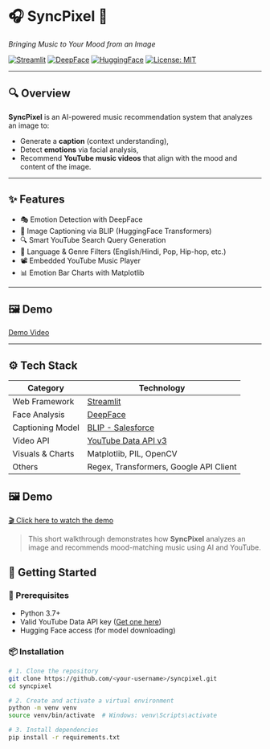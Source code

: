 # 🎧 SyncPixel 📸  
*Bringing Music to Your Mood from an Image*

[![Streamlit](https://img.shields.io/badge/Built%20with-Streamlit-FF4B4B?logo=streamlit&logoColor=white)](https://streamlit.io/)
[![DeepFace](https://img.shields.io/badge/Face%20Analysis-DeepFace-blue)](https://github.com/serengil/deepface)
[![HuggingFace](https://img.shields.io/badge/Image%20Captioning-BLIP-yellow)](https://huggingface.co/Salesforce/blip-image-captioning-base)
[![License: MIT](https://img.shields.io/badge/License-MIT-green.svg)](https://opensource.org/licenses/MIT)

---

## 🔍 Overview

**SyncPixel** is an AI-powered music recommendation system that analyzes an image to:
- Generate a **caption** (context understanding),
- Detect **emotions** via facial analysis,
- Recommend **YouTube music videos** that align with the mood and content of the image.

---

## ✨ Features

- 🎭 Emotion Detection with DeepFace
- 🧠 Image Captioning via BLIP (HuggingFace Transformers)
- 🔍 Smart YouTube Search Query Generation
- 🎵 Language & Genre Filters (English/Hindi, Pop, Hip-hop, etc.)
- 📽️ Embedded YouTube Music Player
- 📊 Emotion Bar Charts with Matplotlib

---

## 🖼️ Demo

[Demo Video](https://drive.google.com/file/d/1j-qdDOC5wKPt-4-1PcBROixS_gI5MNgo/view?resourcekey )

---

## ⚙️ Tech Stack

| Category          | Technology                                   |
|------------------|-----------------------------------------------|
| Web Framework     | [Streamlit](https://streamlit.io/)            |
| Face Analysis     | [DeepFace](https://github.com/serengil/deepface) |
| Captioning Model  | [BLIP - Salesforce](https://huggingface.co/Salesforce/blip-image-captioning-base) |
| Video API         | [YouTube Data API v3](https://developers.google.com/youtube/v3) |
| Visuals & Charts  | Matplotlib, PIL, OpenCV                      |
| Others            | Regex, Transformers, Google API Client       |

## 🖼️ Demo

[🎬 Click here to watch the demo](https://drive.google.com/file/d/1j-qdDOC5wKPt-4-1PcBROixS_gI5MNgo/view?resourcekey)

> This short walkthrough demonstrates how **SyncPixel** analyzes an image and recommends mood-matching music using AI and YouTube.


## 🚀 Getting Started

### 🔑 Prerequisites

- Python 3.7+
- Valid YouTube Data API key ([Get one here](https://console.cloud.google.com/))
- Hugging Face access (for model downloading)

### 📦 Installation

```bash
# 1. Clone the repository
git clone https://github.com/<your-username>/syncpixel.git
cd syncpixel

# 2. Create and activate a virtual environment
python -m venv venv
source venv/bin/activate  # Windows: venv\Scripts\activate

# 3. Install dependencies
pip install -r requirements.txt
